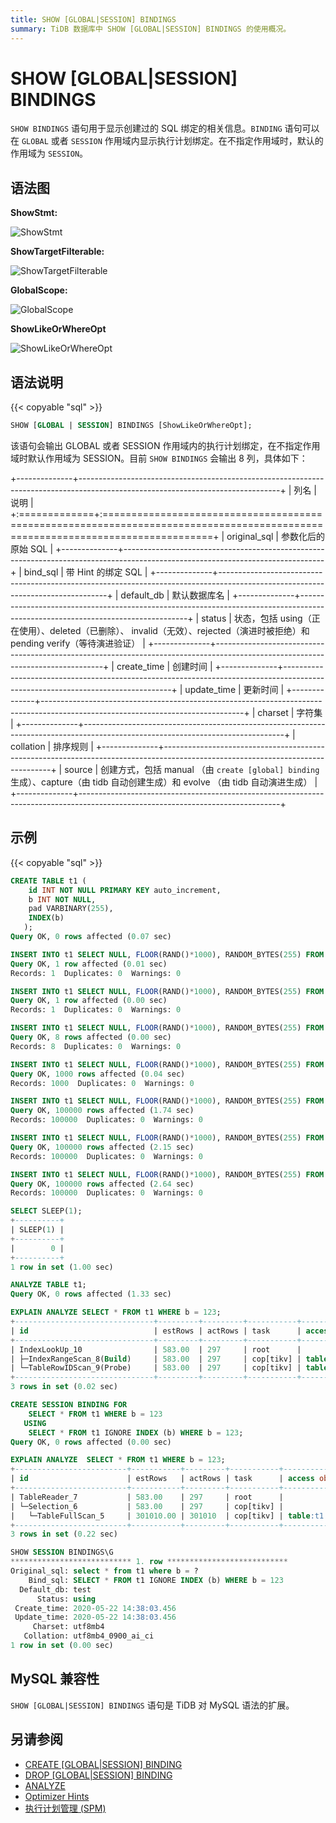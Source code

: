 ```yaml
---
title: SHOW [GLOBAL|SESSION] BINDINGS
summary: TiDB 数据库中 SHOW [GLOBAL|SESSION] BINDINGS 的使用概况。
---
```


# SHOW [GLOBAL|SESSION] BINDINGS

`SHOW BINDINGS` 语句用于显示创建过的 SQL 绑定的相关信息。`BINDING` 语句可以在 `GLOBAL` 或者 `SESSION` 作用域内显示执行计划绑定。在不指定作用域时，默认的作用域为 `SESSION`。

## 语法图

**ShowStmt:**

![ShowStmt](/media/sqlgram/ShowStmt.png)

**ShowTargetFilterable:**

![ShowTargetFilterable](/media/sqlgram/ShowTargetFilterable.png)

**GlobalScope:**

![GlobalScope](/media/sqlgram/GlobalScope.png)

**ShowLikeOrWhereOpt**

![ShowLikeOrWhereOpt](/media/sqlgram/ShowLikeOrWhereOpt.png)

## 语法说明

{{< copyable "sql" >}}

```sql
SHOW [GLOBAL | SESSION] BINDINGS [ShowLikeOrWhereOpt];
```

该语句会输出 GLOBAL 或者 SESSION 作用域内的执行计划绑定，在不指定作用域时默认作用域为 SESSION。目前 `SHOW BINDINGS` 会输出 8 列，具体如下：

+--------------+--------------------------------------------------------------------------------------------------------------------------------+
| 列名         | 说明                                                                                                                           |
+:=============+:===============================================================================================================================+
| original_sql | 参数化后的原始 SQL                                                                                                             |
+--------------+--------------------------------------------------------------------------------------------------------------------------------+
| bind_sql     | 带 Hint 的绑定 SQL                                                                                                             |
+--------------+--------------------------------------------------------------------------------------------------------------------------------+
| default_db   | 默认数据库名                                                                                                                   |
+--------------+--------------------------------------------------------------------------------------------------------------------------------+
| status       | 状态，包括 using（正在使用）、deleted（已删除）、 invalid（无效）、rejected（演进时被拒绝）和 pending verify（等待演进验证）   |
+--------------+--------------------------------------------------------------------------------------------------------------------------------+
| create_time  | 创建时间                                                                                                                       |
+--------------+--------------------------------------------------------------------------------------------------------------------------------+
| update_time  | 更新时间                                                                                                                       |
+--------------+--------------------------------------------------------------------------------------------------------------------------------+
| charset      | 字符集                                                                                                                         |
+--------------+--------------------------------------------------------------------------------------------------------------------------------+
| collation    | 排序规则                                                                                                                       |
+--------------+--------------------------------------------------------------------------------------------------------------------------------+
| source       | 创建方式，包括 manual （由 `create [global] binding` 生成）、capture（由 tidb 自动创建生成）和 evolve （由 tidb 自动演进生成） |
+--------------+--------------------------------------------------------------------------------------------------------------------------------+

## 示例

{{< copyable "sql" >}}

```sql
CREATE TABLE t1 (
    id INT NOT NULL PRIMARY KEY auto_increment,
    b INT NOT NULL,
    pad VARBINARY(255),
    INDEX(b)
   );
Query OK, 0 rows affected (0.07 sec)

INSERT INTO t1 SELECT NULL, FLOOR(RAND()*1000), RANDOM_BYTES(255) FROM dual;
Query OK, 1 row affected (0.01 sec)
Records: 1  Duplicates: 0  Warnings: 0

INSERT INTO t1 SELECT NULL, FLOOR(RAND()*1000), RANDOM_BYTES(255) FROM t1 a JOIN t1 b JOIN t1 c LIMIT 100000;
Query OK, 1 row affected (0.00 sec)
Records: 1  Duplicates: 0  Warnings: 0

INSERT INTO t1 SELECT NULL, FLOOR(RAND()*1000), RANDOM_BYTES(255) FROM t1 a JOIN t1 b JOIN t1 c LIMIT 100000;
Query OK, 8 rows affected (0.00 sec)
Records: 8  Duplicates: 0  Warnings: 0

INSERT INTO t1 SELECT NULL, FLOOR(RAND()*1000), RANDOM_BYTES(255) FROM t1 a JOIN t1 b JOIN t1 c LIMIT 100000;
Query OK, 1000 rows affected (0.04 sec)
Records: 1000  Duplicates: 0  Warnings: 0

INSERT INTO t1 SELECT NULL, FLOOR(RAND()*1000), RANDOM_BYTES(255) FROM t1 a JOIN t1 b JOIN t1 c LIMIT 100000;
Query OK, 100000 rows affected (1.74 sec)
Records: 100000  Duplicates: 0  Warnings: 0

INSERT INTO t1 SELECT NULL, FLOOR(RAND()*1000), RANDOM_BYTES(255) FROM t1 a JOIN t1 b JOIN t1 c LIMIT 100000;
Query OK, 100000 rows affected (2.15 sec)
Records: 100000  Duplicates: 0  Warnings: 0

INSERT INTO t1 SELECT NULL, FLOOR(RAND()*1000), RANDOM_BYTES(255) FROM t1 a JOIN t1 b JOIN t1 c LIMIT 100000;
Query OK, 100000 rows affected (2.64 sec)
Records: 100000  Duplicates: 0  Warnings: 0

SELECT SLEEP(1);
+----------+
| SLEEP(1) |
+----------+
|        0 |
+----------+
1 row in set (1.00 sec)

ANALYZE TABLE t1;
Query OK, 0 rows affected (1.33 sec)

EXPLAIN ANALYZE SELECT * FROM t1 WHERE b = 123;
+-------------------------------+---------+---------+-----------+----------------------+---------------------------------------------------------------------------+-----------------------------------+----------------+------+
| id                            | estRows | actRows | task      | access object        | execution info                                                            | operator info                     | memory         | disk |
+-------------------------------+---------+---------+-----------+----------------------+---------------------------------------------------------------------------+-----------------------------------+----------------+------+
| IndexLookUp_10                | 583.00  | 297     | root      |                      | time:10.545072ms, loops:2, rpc num: 1, rpc time:398.359µs, proc keys:297  |                                   | 109.1484375 KB | N/A  |
| ├─IndexRangeScan_8(Build)     | 583.00  | 297     | cop[tikv] | table:t1, index:b(b) | time:0s, loops:4                                                          | range:[123,123], keep order:false | N/A            | N/A  |
| └─TableRowIDScan_9(Probe)     | 583.00  | 297     | cop[tikv] | table:t1             | time:12ms, loops:4                                                        | keep order:false                  | N/A            | N/A  |
+-------------------------------+---------+---------+-----------+----------------------+---------------------------------------------------------------------------+-----------------------------------+----------------+------+
3 rows in set (0.02 sec)

CREATE SESSION BINDING FOR
    SELECT * FROM t1 WHERE b = 123
   USING
    SELECT * FROM t1 IGNORE INDEX (b) WHERE b = 123;
Query OK, 0 rows affected (0.00 sec)

EXPLAIN ANALYZE  SELECT * FROM t1 WHERE b = 123;
+-------------------------+-----------+---------+-----------+---------------+--------------------------------------------------------------------------------+--------------------+---------------+------+
| id                      | estRows   | actRows | task      | access object | execution info                                                                 | operator info      | memory        | disk |
+-------------------------+-----------+---------+-----------+---------------+--------------------------------------------------------------------------------+--------------------+---------------+------+
| TableReader_7           | 583.00    | 297     | root      |               | time:222.32506ms, loops:2, rpc num: 1, rpc time:222.078952ms, proc keys:301010 | data:Selection_6   | 88.6640625 KB | N/A  |
| └─Selection_6           | 583.00    | 297     | cop[tikv] |               | time:224ms, loops:298                                                          | eq(test.t1.b, 123) | N/A           | N/A  |
|   └─TableFullScan_5     | 301010.00 | 301010  | cop[tikv] | table:t1      | time:220ms, loops:298                                                          | keep order:false   | N/A           | N/A  |
+-------------------------+-----------+---------+-----------+---------------+--------------------------------------------------------------------------------+--------------------+---------------+------+
3 rows in set (0.22 sec)

SHOW SESSION BINDINGS\G
*************************** 1. row ***************************
Original_sql: select * from t1 where b = ?
    Bind_sql: SELECT * FROM t1 IGNORE INDEX (b) WHERE b = 123
  Default_db: test
      Status: using
 Create_time: 2020-05-22 14:38:03.456
 Update_time: 2020-05-22 14:38:03.456
     Charset: utf8mb4
   Collation: utf8mb4_0900_ai_ci
1 row in set (0.00 sec)
```

## MySQL 兼容性

`SHOW [GLOBAL|SESSION] BINDINGS` 语句是 TiDB 对 MySQL 语法的扩展。

## 另请参阅

* [CREATE [GLOBAL|SESSION] BINDING](/sql-statements/sql-statement-create-binding.md)
* [DROP [GLOBAL|SESSION] BINDING](/sql-statements/sql-statement-drop-binding.md)
* [ANALYZE](/sql-statements/sql-statement-analyze-table.md)
* [Optimizer Hints](/optimizer-hints.md)
* [执行计划管理 (SPM)](/sql-plan-management.md)
